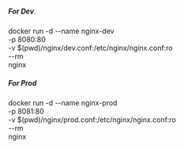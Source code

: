 ##### For Dev

docker run -d --name nginx-dev \
 -p 8080:80 \
 -v $(pwd)/nginx/dev.conf:/etc/nginx/nginx.conf:ro \
 --rm \
 nginx

##### For Prod

docker run -d --name nginx-prod \
 -p 8081:80 \
 -v $(pwd)/nginx/prod.conf:/etc/nginx/nginx.conf:ro \
 --rm \
 nginx
